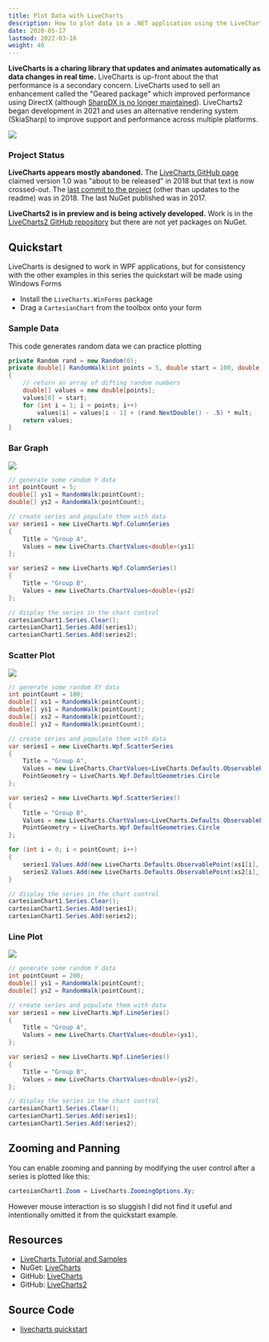 ```yaml
---
title: Plot Data with LiveCharts
description: How to plot data in a .NET application using the LiveCharts library
date: 2020-05-17
lastmod: 2022-03-16
weight: 40
---
```


**LiveCharts is a charing library that updates and animates automatically as data changes in real time.** LiveCharts is up-front about the that performance is a secondary concern. LiveCharts used to sell an enhancement called the "Geared package" which improved performance using DirectX (although [SharpDX is no longer maintained](http://sharpdx.org/)). LiveCharts2 began development in 2021 and uses an alternative rendering system (SkiaSharp) to improve support and performance across multiple platforms.

<img src="livecharts-quickstart.gif" class="d-block mx-auto my-5">

### Project Status

**LiveCharts appears mostly abandoned.** The [LiveCharts GitHub page](https://github.com/Live-Charts/Live-Charts) claimed version 1.0 was "about to be released" in 2018 but that text is now crossed-out. The [last commit to the project](https://github.com/Live-Charts/Live-Charts/commits/) (other than updates to the readme) was in 2018. The last NuGet published was in 2017.

**LiveCharts2 is in preview and is being actively developed.** Work is in the [LiveCharts2 GitHub repository](https://github.com/beto-rodriguez/LiveCharts2) but there are not yet packages on NuGet.

## Quickstart

LiveCharts is designed to work in WPF applications, but for consistency with the other examples in this series the quickstart will be made using Windows Forms

* Install the `LiveCharts.WinForms` package
* Drag a `CartesianChart` from the toolbox onto your form

### Sample Data

This code generates random data we can practice plotting

```cs
private Random rand = new Random(0);
private double[] RandomWalk(int points = 5, double start = 100, double mult = 50)
{
    // return an array of difting random numbers
    double[] values = new double[points];
    values[0] = start;
    for (int i = 1; i < points; i++)
        values[i] = values[i - 1] + (rand.NextDouble() - .5) * mult;
    return values;
}
```

### Bar Graph

<img src="livecharts-quickstart-bar-graph.png" class="d-block mx-auto shadow my-5">

```cs
// generate some random Y data
int pointCount = 5;
double[] ys1 = RandomWalk(pointCount);
double[] ys2 = RandomWalk(pointCount);

// create series and populate them with data
var series1 = new LiveCharts.Wpf.ColumnSeries
{
    Title = "Group A",
    Values = new LiveCharts.ChartValues<double>(ys1)
};

var series2 = new LiveCharts.Wpf.ColumnSeries()
{
    Title = "Group B",
    Values = new LiveCharts.ChartValues<double>(ys2)
};

// display the series in the chart control
cartesianChart1.Series.Clear();
cartesianChart1.Series.Add(series1);
cartesianChart1.Series.Add(series2);
```

### Scatter Plot

<img src="livecharts-quickstart-scatter-plot.png" class="d-block mx-auto shadow my-5">

```cs
// generate some random XY data
int pointCount = 100;
double[] xs1 = RandomWalk(pointCount);
double[] ys1 = RandomWalk(pointCount);
double[] xs2 = RandomWalk(pointCount);
double[] ys2 = RandomWalk(pointCount);

// create series and populate them with data
var series1 = new LiveCharts.Wpf.ScatterSeries
{
    Title = "Group A",
    Values = new LiveCharts.ChartValues<LiveCharts.Defaults.ObservablePoint>(),
    PointGeometry = LiveCharts.Wpf.DefaultGeometries.Circle
};

var series2 = new LiveCharts.Wpf.ScatterSeries()
{
    Title = "Group B",
    Values = new LiveCharts.ChartValues<LiveCharts.Defaults.ObservablePoint>(),
    PointGeometry = LiveCharts.Wpf.DefaultGeometries.Circle
};

for (int i = 0; i < pointCount; i++)
{
    series1.Values.Add(new LiveCharts.Defaults.ObservablePoint(xs1[i], ys1[i]));
    series2.Values.Add(new LiveCharts.Defaults.ObservablePoint(xs2[i], ys2[i]));
}

// display the series in the chart control
cartesianChart1.Series.Clear();
cartesianChart1.Series.Add(series1);
cartesianChart1.Series.Add(series2);
```

### Line Plot

<img src="livecharts-quickstart-line-plot.png" class="d-block mx-auto shadow my-5">

```cs
// generate some random Y data
int pointCount = 200;
double[] ys1 = RandomWalk(pointCount);
double[] ys2 = RandomWalk(pointCount);

// create series and populate them with data
var series1 = new LiveCharts.Wpf.LineSeries()
{
    Title = "Group A",
    Values = new LiveCharts.ChartValues<double>(ys1),
};

var series2 = new LiveCharts.Wpf.LineSeries()
{
    Title = "Group B",
    Values = new LiveCharts.ChartValues<double>(ys2),
};

// display the series in the chart control
cartesianChart1.Series.Clear();
cartesianChart1.Series.Add(series1);
cartesianChart1.Series.Add(series2);
```

## Zooming and Panning

You can enable zooming and panning by modifying the user control after a series is plotted like this:

```cs
cartesianChart1.Zoom = LiveCharts.ZoomingOptions.Xy;
```

However mouse interaction is so sluggish I did not find it useful and intentionally omitted it from the quickstart example.

## Resources
* [LiveCharts Tutorial and Samples](https://lvcharts.net/App/examples/Wpf/start)
* NuGet: [LiveCharts](https://www.nuget.org/packages/LiveCharts/)
* GitHub: [LiveCharts](https://github.com/Live-Charts/Live-Charts/)
* GitHub: [LiveCharts2](https://github.com/beto-rodriguez/LiveCharts2)

## Source Code

* [livecharts quickstart](https://github.com/swharden/Csharp-Data-Visualization/tree/main/dev/old/plotting/livecharts/LiveChartsQuickstart)
